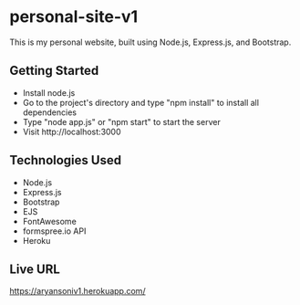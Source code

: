 # personal-site-v1

This is my personal website, built using Node.js, Express.js, and Bootstrap. 

## Getting Started

- Install node.js
- Go to the project's directory and type "npm install" to install all dependencies
- Type "node app.js" or "npm start" to start the server 
- Visit http://localhost:3000

## Technologies Used

* Node.js
* Express.js 
* Bootstrap
* EJS
* FontAwesome
* formspree.io API
* Heroku

## Live URL
https://aryansoniv1.herokuapp.com/

